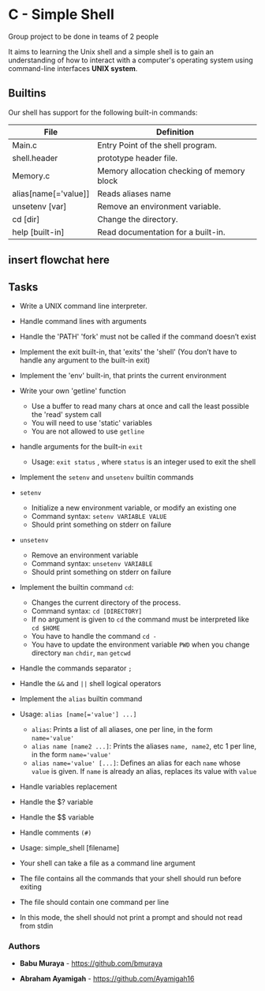 # C - Simple Shell

Group project to be done in teams of 2 people 

It aims to learning  the Unix shell and a simple shell is to gain an understanding of how to interact with a computer's operating system using command-line interfaces **UNIX system**.

## Builtins
Our shell has support for the following built-in commands:

| File             | Definition                                                                                |
| ------------------- | ----------------------------------------------------------------------------------------- |
| Main.c            |  Entry Point of the shell program.                                          |
| shell.header                | prototype header file.                                                                    |
| Memory.c  | Memory allocation  checking of memory block |
| alias[name[='value]]| Reads aliases name                                                                        |
| unsetenv [var]      | Remove an environment variable.                                                           |
| cd [dir]            | Change the directory.                                                                     |
| help [built-in]     | Read documentation for a built-in.                                                        |
## insert flowchat here 

## Tasks
* Write a UNIX command line interpreter.
* Handle command lines with arguments
* Handle the 'PATH' 'fork' must not be called if the command doesn’t exist
* Implement the exit built-in, that 'exits' the 'shell' (You don’t have to handle any argument to the built-in exit)
* Implement the 'env' built-in, that prints the current environment
* Write your own 'getline' function
   * Use a buffer to read many chars at once and call the least possible the 'read' system call
   * You will need to use 'static' variables
   * You are not allowed to use `getline`
* handle arguments for the built-in `exit`
   * Usage: `exit status` , where `status` is an integer used to exit the shell    
* Implement the `setenv` and `unsetenv` builtin commands

* `setenv`
    * Initialize a new environment variable, or modify an existing one
    * Command syntax: `setenv VARIABLE VALUE`
    * Should print something on stderr on failure
* `unsetenv`
    * Remove an environment variable
    * Command syntax: `unsetenv VARIABLE`
    * Should print something on stderr on failure
    
* Implement the builtin command `cd`:

   * Changes the current directory of the process.
   * Command syntax: `cd [DIRECTORY]`
   * If no argument is given to `cd` the command must be interpreted like `cd $HOME`
   * You have to handle the command `cd -`
   * You have to update the environment variable `PWD` when you change directory
        `man` `chdir`, `man` `getcwd`
* Handle the commands separator `;`
* Handle the `&&` and `||` shell logical operators
* Implement the `alias` builtin command
* Usage: `alias [name[='value'] ...]`
    * `alias`: Prints a list of all aliases, one per line, in the form `name='value'`
    * `alias name [name2 ...]`: Prints the aliases `name, name2`, etc 1 per line, in the form `name='value'`
    * `alias name='value' [...]`: Defines an alias for each `name` whose `value` is given. If `name` is already an alias, replaces its value with `value`
* Handle variables replacement
* Handle the $? variable
* Handle the $$ variable
* Handle comments `(#)`
* Usage: simple_shell [filename]
* Your shell can take a file as a command line argument
* The file contains all the commands that your shell should run before exiting
* The file should contain one command per line
* In this mode, the shell should not print a prompt and should not read from stdin




### Authors

* **Babu Muraya** - https://github.com/bmuraya

* **Abraham Ayamigah** - https://github.com/Ayamigah16

